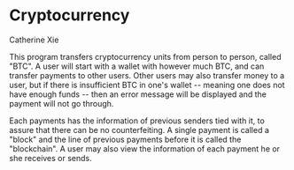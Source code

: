 # Cryptocurrency

Catherine Xie

This program transfers cryptocurrency units from person to person, called "BTC". A user will 
start with a wallet with however much BTC, and can transfer payments to other users. Other
users may also transfer money to a user, but if there is insufficient BTC in one's wallet --
meaning one does not have enough funds -- then an error message will be displayed and the 
payment will not go through. 

Each payments has the information of previous senders tied with it, to assure that there can be no counterfeiting. A single payment is called a "block" and the line of previous payments before it is called the "blockchain". A user may also view the information of each payment he or she receives or sends.
